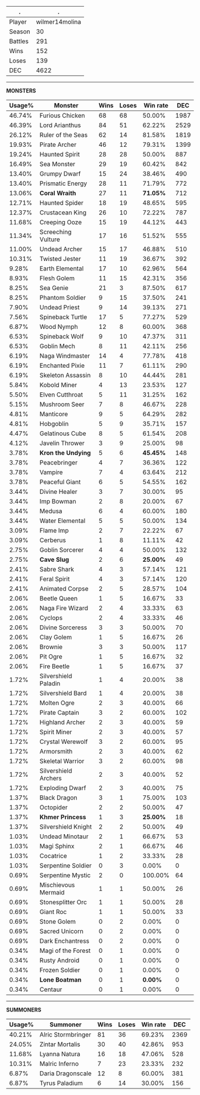 .|.
|-|-
Player|wilmer14molina
Season|30
Battles|291
Wins|152
Loses|139
DEC|4622

---
**MONSTERS**

Usage%|Monster|Wins|Loses|Win rate|DEC|
-|-|-|-|-|-|
46.74%|Furious Chicken|68|68|50.00%|1987|
46.39%|Lord Arianthus|84|51|62.22%|2529|
26.12%|Ruler of the Seas|62|14|81.58%|1819|
19.93%|Pirate Archer|46|12|79.31%|1399|
19.24%|Haunted Spirit|28|28|50.00%|887|
16.49%|Sea Monster|29|19|60.42%|842|
13.40%|Grumpy Dwarf|15|24|38.46%|490|
13.40%|Prismatic Energy|28|11|71.79%|772|
13.06%|**Coral Wraith**|27|11|**71.05%**|712|
12.71%|Haunted Spider|18|19|48.65%|595|
12.37%|Crustacean King|26|10|72.22%|787|
11.68%|Creeping Ooze|15|19|44.12%|443|
11.34%|Screeching Vulture|17|16|51.52%|555|
11.00%|Undead Archer|15|17|46.88%|510|
10.31%|Twisted Jester|11|19|36.67%|392|
9.28%|Earth Elemental|17|10|62.96%|564|
8.93%|Flesh Golem|11|15|42.31%|356|
8.25%|Sea Genie|21|3|87.50%|617|
8.25%|Phantom Soldier|9|15|37.50%|241|
7.90%|Undead Priest|9|14|39.13%|271|
7.56%|Spineback Turtle|17|5|77.27%|529|
6.87%|Wood Nymph|12|8|60.00%|368|
6.53%|Spineback Wolf|9|10|47.37%|311|
6.53%|Goblin Mech|8|11|42.11%|256|
6.19%|Naga Windmaster|14|4|77.78%|418|
6.19%|Enchanted Pixie|11|7|61.11%|290|
6.19%|Skeleton Assassin|8|10|44.44%|281|
5.84%|Kobold Miner|4|13|23.53%|127|
5.50%|Elven Cutthroat|5|11|31.25%|162|
5.15%|Mushroom Seer|7|8|46.67%|228|
4.81%|Manticore|9|5|64.29%|282|
4.81%|Hobgoblin|5|9|35.71%|157|
4.47%|Gelatinous Cube|8|5|61.54%|208|
4.12%|Javelin Thrower|3|9|25.00%|98|
3.78%|**Kron the Undying**|5|6|**45.45%**|148|
3.78%|Peacebringer|4|7|36.36%|122|
3.78%|Vampire|7|4|63.64%|212|
3.78%|Peaceful Giant|6|5|54.55%|162|
3.44%|Divine Healer|3|7|30.00%|95|
3.44%|Imp Bowman|2|8|20.00%|67|
3.44%|Medusa|6|4|60.00%|180|
3.44%|Water Elemental|5|5|50.00%|134|
3.09%|Flame Imp|2|7|22.22%|67|
3.09%|Cerberus|1|8|11.11%|42|
2.75%|Goblin Sorcerer|4|4|50.00%|132|
2.75%|**Cave Slug**|2|6|**25.00%**|49|
2.41%|Sabre Shark|4|3|57.14%|121|
2.41%|Feral Spirit|4|3|57.14%|120|
2.41%|Animated Corpse|2|5|28.57%|104|
2.06%|Beetle Queen|1|5|16.67%|33|
2.06%|Naga Fire Wizard|2|4|33.33%|63|
2.06%|Cyclops|2|4|33.33%|46|
2.06%|Divine Sorceress|3|3|50.00%|70|
2.06%|Clay Golem|1|5|16.67%|26|
2.06%|Brownie|3|3|50.00%|117|
2.06%|Pit Ogre|1|5|16.67%|32|
2.06%|Fire Beetle|1|5|16.67%|37|
1.72%|Silvershield Paladin|1|4|20.00%|38|
1.72%|Silvershield Bard|1|4|20.00%|38|
1.72%|Molten Ogre|2|3|40.00%|66|
1.72%|Pirate Captain|3|2|60.00%|102|
1.72%|Highland Archer|2|3|40.00%|59|
1.72%|Spirit Miner|2|3|40.00%|57|
1.72%|Crystal Werewolf|3|2|60.00%|95|
1.72%|Armorsmith|2|3|40.00%|62|
1.72%|Skeletal Warrior|3|2|60.00%|98|
1.72%|Silvershield Archers|2|3|40.00%|52|
1.72%|Exploding Dwarf|2|3|40.00%|75|
1.37%|Black Dragon|3|1|75.00%|103|
1.37%|Octopider|2|2|50.00%|47|
1.37%|**Khmer Princess**|1|3|**25.00%**|18|
1.37%|Silvershield Knight|2|2|50.00%|49|
1.03%|Undead Minotaur|2|1|66.67%|53|
1.03%|Magi Sphinx|2|1|66.67%|46|
1.03%|Cocatrice|1|2|33.33%|28|
1.03%|Serpentine Soldier|0|3|0.00%|0|
0.69%|Serpentine Mystic|2|0|100.00%|64|
0.69%|Mischievous Mermaid|1|1|50.00%|26|
0.69%|Stonesplitter Orc|1|1|50.00%|28|
0.69%|Giant Roc|1|1|50.00%|33|
0.69%|Stone Golem|0|2|0.00%|0|
0.69%|Sacred Unicorn|0|2|0.00%|0|
0.69%|Dark Enchantress|0|2|0.00%|0|
0.34%|Magi of the Forest|0|1|0.00%|0|
0.34%|Rusty Android|0|1|0.00%|0|
0.34%|Frozen Soldier|0|1|0.00%|0|
0.34%|**Lone Boatman**|0|1|**0.00%**|0|
0.34%|Centaur|0|1|0.00%|0|

---
**SUMMONERS**

Usage%|Summoner|Wins|Loses|Win rate|DEC|
-|-|-|-|-|-|
40.21%|Alric Stormbringer|81|36|69.23%|2369|
24.05%|Zintar Mortalis|30|40|42.86%|953|
11.68%|Lyanna Natura|16|18|47.06%|528|
10.31%|Malric Inferno|7|23|23.33%|232|
6.87%|Daria Dragonscale|12|8|60.00%|381|
6.87%|Tyrus Paladium|6|14|30.00%|156|
